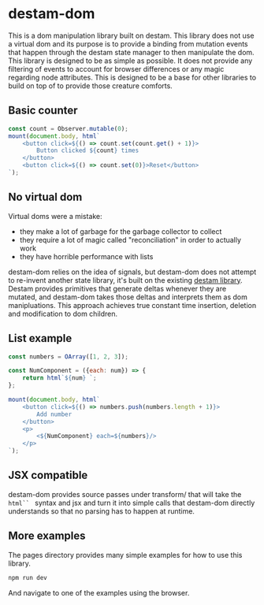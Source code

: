 # destam-dom

This is a dom manipulation library built on destam. This library does not use a virtual dom and its purpose is to provide a binding from mutation events that happen through the destam state manager to then manipulate the dom. This library is designed to be as simple as possible. It does not provide any filtering of events to account for browser differences or any magic regarding node attributes. This is designed to be a base for other libraries to build on top of to provide those creature comforts.

## Basic counter
```js
const count = Observer.mutable(0);
mount(document.body, html`
	<button click=${() => count.set(count.get() + 1)}>
		Button clicked ${count} times
	</button>
	<button click=${() => count.set(0)}>Reset</button>
`);
```

## No virtual dom
Virtual doms were a mistake:
- they make a lot of garbage for the garbage collector to collect
- they require a lot of magic called "reconciliation" in order to actually work
- they have horrible performance with lists

destam-dom relies on the idea of signals, but destam-dom does not attempt to re-invent another state library, it's built on the existing [destam library](https://github.com/equator-studios/destam). Destam provides primitives that generate deltas whenever they are mutated, and destam-dom takes those deltas and interprets them as dom manipluations. This approach achieves true constant time insertion, deletion and modification to dom children.

## List example
```js
const numbers = OArray([1, 2, 3]);

const NumComponent = ({each: num}) => {
	return html`${num} `;
};

mount(document.body, html`
	<button click=${() => numbers.push(numbers.length + 1)}>
		Add number
	</button>
	<p>
		<${NumComponent} each=${numbers}/>
	</p>
`);
```

## JSX compatible
destam-dom provides source passes under transform/ that will take the ```html`` ``` syntax and jsx and turn it into simple calls that destam-dom directly understands so that no parsing has to happen at runtime.

## More examples
The pages directory provides many simple examples for how to use this library.
```bash
npm run dev
```
And navigate to one of the examples using the browser.
